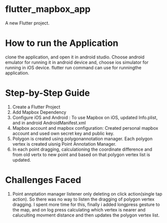 # flutter_mapbox_app

A new Flutter project.

# How to run the Application
clone the application, and open it in android studio. Choose android emulator for running it in android device and, choose ios simulator for running in iOS device.
flutter run command can use for runningthe application.

# Step-by-Step Guide

1.  Create a Flutter Project
2. Add Mapbox Dependency
3. Configure iOS and Android :  To use Mapbox on iOS, updated Info.plist, and in android AndroidManifest.xml
4. Mapbox account and mapbox configuration: Created personal mapbox account and used own secret key and public key.
5. Polygon is created using polygonannotation manager. Each polygon vertex is created uisnig Point Annotation Manager.
6. In each point dragging, calculationing the coordinate difference and from old vertx to new point and based on that polygon vertex list is updated.

 # Challenges Faced
 
 1. Point annptation manager listener only deleting on click action(single tap action). So there was no way to listen the dragging of polygon vertex dragging. I spent more time for this, finally i added longpress gesture to the map, and on log press calculating which vertex is nearer and caluculting movment distance and then updates the polygon vertex list.
